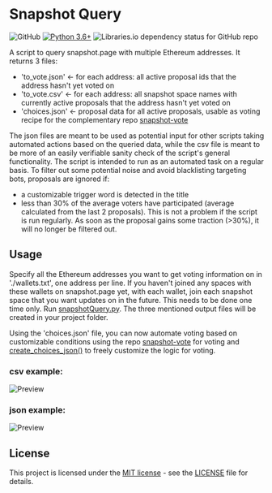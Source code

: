 # Snapshot Query

![GitHub](https://img.shields.io/github/license/al-matty/snapshot-query)
[![Python 3.6+](https://img.shields.io/badge/python-3.6+-blue.svg)](https://www.python.org/downloads/release/python-390/)
![Libraries.io dependency status for GitHub repo](https://img.shields.io/librariesio/github/al-matty/snapshot-query)

A script to query snapshot.page with multiple Ethereum addresses. It returns 3 files:
* 'to_vote.json' <- for each address: all active proposal ids that the address hasn't yet voted on
* 'to_vote.csv' <- for each address: all snapshot space names with currently active proposals that the address hasn't yet voted on
* 'choices.json' <- proposal data for all active proposals, usable as voting recipe for the complementary repo [snapshot-vote](https://github.com/al-matty/snapshot-vote)

The json files are meant to be used as potential input for other scripts taking automated actions based on the queried data, while the csv file is meant to be more of an easily verifiable sanity check of the script's general functionality. The script is intended to run as an automated task on a regular basis.
To filter out some potential noise and avoid blacklisting targeting bots, proposals are ignored if:
- a customizable trigger word is detected in the title
- less than 30% of the average voters have participated (average calculated from the last 2 proposals). This is not a problem if the script is run regularly. As soon as the proposal gains some traction (>30%), it will no longer be filtered out.


## Usage

Specify all the Ethereum addresses you want to get voting information on in './wallets.txt', one address per line.
If you haven't joined any spaces with these wallets on snapshot.page yet, with each wallet, join each snapshot space that you want updates on in the future. This needs to be done one time only. Run [snapshotQuery.py](https://github.com/al-matty/snapshot-query/blob/main/snapshotQuery.py).
The three mentioned output files will be created in your project folder.

Using the 'choices.json' file, you can now automate voting based on customizable conditions using the repo [snapshot-vote](https://github.com/al-matty/snapshot-vote) for voting and [create_choices_json()](https://github.com/al-matty/snapshot-query/blob/main/functions.py#:~:text=function_name)
to freely customize the logic for voting.

### csv example:


![Preview](https://github.com/al-matty/snapshot-voter/blob/main/csv_example.png)


### json example:


![Preview](https://github.com/al-matty/snapshot-voter/blob/main/json_example.png)


## License

This project is licensed under the [MIT license](https://github.com/al-matty/telegram-merch-bot/blob/main/LICENSE) - see the [LICENSE](https://github.com/al-matty/snapshot-voter/blob/main/LICENSE) file for details.
